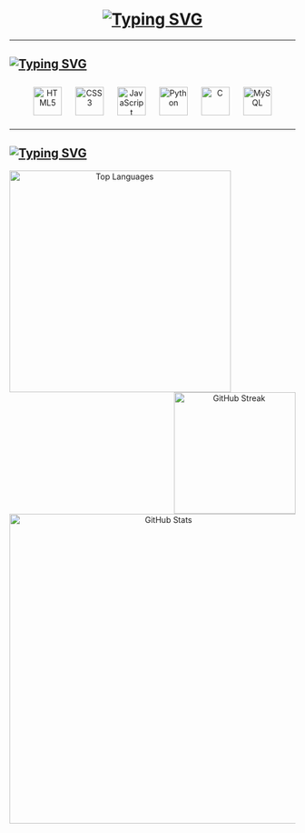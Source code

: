 <h1 align="center">
  <a href="https://git.io/typing-svg"><img src="https://readme-typing-svg.herokuapp.com?font=Fira+Code&size=40&duration=4000&pause=1000&color=38CF62FF&center=true&vCenter=true&width=435&&lines=Hello+World!;I'm+Hani+Fayed" alt="Typing SVG" />  </a>
</h1>
<!--<img src="https://komarev.com/ghpvc/?username=hani-fayed7" alt="hani-fayed7"/>-->
<p>

</p>

<hr>

<h2>
  <a href="https://git.io/typing-svg"><img src="https://readme-typing-svg.herokuapp.com?font=Fira+Code&size=30&duration=4000&pause=5500&color=38CF62&width=435&lines=My+Skill+Set" alt="Typing SVG" /></a>
</h2>
<div align="center">  
<a href="https://en.wikipedia.org/wiki/HTML5" target="_blank"><img style="margin: 10px" src="https://profilinator.rishav.dev/skills-assets/html5-original-wordmark.svg" alt="HTML5" height="50" /></a>  
<a href="https://www.w3schools.com/css/" target="_blank"><img style="margin: 10px" src="https://profilinator.rishav.dev/skills-assets/css3-original-wordmark.svg" alt="CSS3" height="50" /></a>  
<a href="https://www.javascript.com/" target="_blank"><img style="margin: 10px" src="https://profilinator.rishav.dev/skills-assets/javascript-original.svg" alt="JavaScript" height="50" /></a>  
<a href="https://www.python.org/" target="_blank"><img style="margin: 10px" src="https://profilinator.rishav.dev/skills-assets/python-original.svg" alt="Python" height="50" /></a>  
<a href="https://www.cprogramming.com/" target="_blank"><img style="margin: 10px" src="https://profilinator.rishav.dev/skills-assets/c-original.svg" alt="C" height="50" /></a>  
<a href="https://www.mysql.com/" target="_blank"><img style="margin: 10px" src="https://profilinator.rishav.dev/skills-assets/mysql-original-wordmark.svg" alt="MySQL" height="50" /></a>  
</div>

<hr>

<h2>
  <a href="https://git.io/typing-svg"><img src="https://readme-typing-svg.herokuapp.com?font=Fira+Code&size=30&duration=4000&pause=5500&color=38CF62&width=435&lines=My+Stats" alt="Typing SVG" /></a>
</h2>
<div align="center">
  <a href="https://github.com/hani-fayed7/github-readme-stats">
      <img align=left width="390" src="https://github-readme-stats.vercel.app/api/top-langs/?username=hani-fayed7&layout=compact&title_color=38CF62FF&text_color=ffff&bg_color=0e1117&border_color=38CF62FF" alt="Top Languages"/>
  </a>
  <a href="https://git.io/streak-stats">
      <img align=right src="https://streak-stats.demolab.com?user=hani-fayed7&theme=github-dark" alt="GitHub Streak" height="214.5"/>
  </a>
</div>

<br><br><br><br><br><br><br><br><br>

<div align="center">
 
  <a href="https://github.com/hani-fayed7/github-readme-stats">
      <img align=right width="544.5" src="https://github-readme-stats.vercel.app/api?username=hani-fayed7&include_all_commits=true&show_icons=true&title_color=38CF62&icon_color=38CF62&text_color=9f9f9f&bg_color=0e1117&border_color=38CF62" alt="GitHub Stats"/>
  </a>
</div>

<!--![Hani's github stats](https://github-readme-stats.vercel.app/api?username=hani-fayed7&include_all_commits=true&show_icons=true&title_color=38CF62&icon_color=38CF62&text_color=9f9f9f&bg_color=151515&border_color=38CF62)-->

